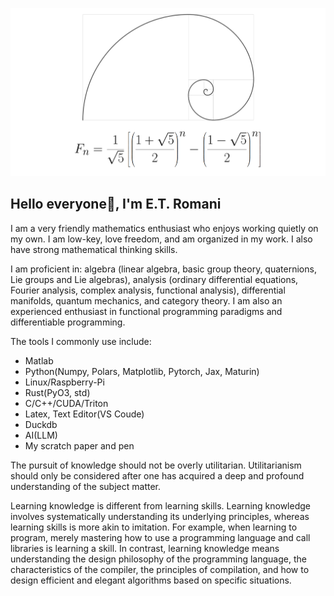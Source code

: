 ![fib](https://github.com/neluca/fibonacci/blob/main/fib.png)
## Hello everyone👋, I'm E.T. Romani

I am a very friendly mathematics enthusiast who enjoys working quietly on my own. I am low-key, love freedom, and am organized in my work. I also have strong mathematical thinking skills.

I am proficient in: algebra (linear algebra, basic group theory, quaternions, Lie groups and Lie algebras), analysis (ordinary differential equations, Fourier analysis, complex analysis, functional analysis), differential manifolds, quantum mechanics, and category theory. I am also an experienced enthusiast in functional programming paradigms and differentiable programming.

The tools I commonly use include:

- Matlab
- Python(Numpy, Polars, Matplotlib, Pytorch, Jax, Maturin)
- Linux/Raspberry-Pi
- Rust(PyO3, std)
- C/C++/CUDA/Triton
- Latex, Text Editor(VS Coude)
- Duckdb
- AI(LLM)
- My scratch paper and pen

The pursuit of knowledge should not be overly utilitarian. Utilitarianism should only be considered after one has acquired a deep and profound understanding of the subject matter.

Learning knowledge is different from learning skills. Learning knowledge involves systematically understanding its underlying principles, whereas learning skills is more akin to imitation. For example, when learning to program, merely mastering how to use a programming language and call libraries is learning a skill. In contrast, learning knowledge means understanding the design philosophy of the programming language, the characteristics of the compiler, the principles of compilation, and how to design efficient and elegant algorithms based on specific situations.
